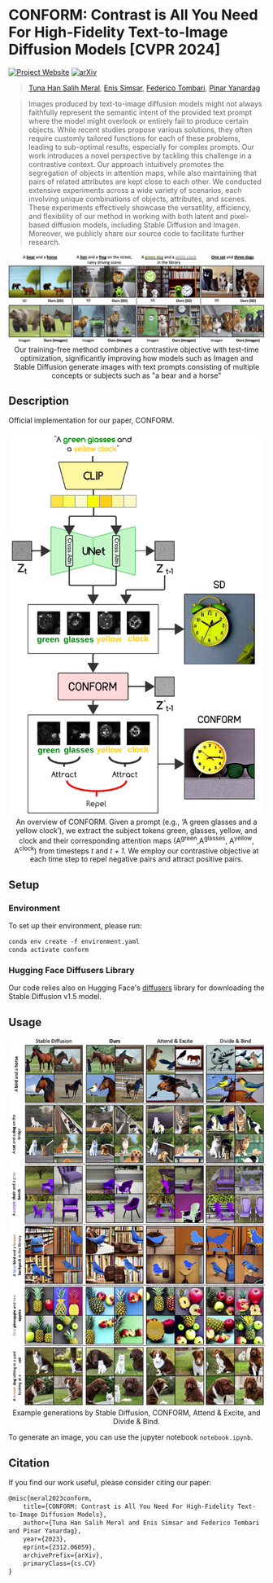 # **CONFORM: Contrast is All You Need For High-Fidelity Text-to-Image Diffusion Models [CVPR 2024]**

[![Project Website](https://img.shields.io/badge/Project-Website-green)](https://conform-diffusion.github.io) [![arXiv](https://img.shields.io/badge/arXiv-2312.06059-b31b1b.svg)](https://arxiv.org/abs/2312.06059)



><p align="center">

>[Tuna Han Salih Meral](https://tunahansalih.github.io/), [Enis Simsar](https://enis.dev/), [Federico Tombari](https://federicotombari.github.io/), [Pinar Yanardag](https://pinguar.org/)

></p>
>
> Images produced by text-to-image diffusion models might not always faithfully represent the semantic intent of the provided text prompt where the model might overlook or entirely fail to produce certain objects. While recent studies propose various solutions, they often require customly tailored functions for each of these problems, leading to sub-optimal results, especially for complex prompts. Our work introduces a novel perspective by tackling this challenge in a contrastive context. Our approach intuitively promotes the segregation of objects in attention maps, while also maintaining that pairs of related attributes are kept close to each other. We conducted extensive experiments across a wide variety of scenarios, each involving unique combinations of objects, attributes, and scenes. These experiments effectively showcase the versatility, efficiency, and flexibility of our method in working with both latent and pixel-based diffusion models, including Stable Diffusion and Imagen. Moreover, we publicly share our source code to facilitate further research. 



<p align="center">
    <img src="./README.assets/teaser.png" width="800px"/>  
    <br>
    Our training-free method combines a contrastive objective with test-time optimization, significantly improving how models such as Imagen and Stable Diffusion generate images with text prompts consisting of multiple concepts or subjects such as "a bear and a horse" 
</p>

## Description
Official implementation for our paper, CONFORM.

<p align="center">
    <img src="./README.assets/conform-framework.png" width="800px"/>  
<br>
An overview of CONFORM. Given a prompt (e.g., ‘A green glasses and a yellow clock’), we extract the subject tokens green, glasses, yellow, and clock and their corresponding attention maps (A<sup>green</sup>,A<sup>glasses</sup>, A<sup>yellow</sup>, A<sup>clock</sup>) from timesteps <i>t</i> and <i>t + 1</i>. We employ our contrastive objective at each time step to repel negative pairs and attract positive pairs.
</p>

## Setup

### Environment
To set up their environment, please run:
```
conda env create -f environment.yaml
conda activate conform
```

### Hugging Face Diffusers Library
Our code relies also on Hugging Face's [diffusers](https://github.com/huggingface/diffusers) library for downloading the Stable Diffusion v1.5 model. 


## Usage

<p align="center">
    <img src="./README.assets/main_comparison_one_page.png" width="800px"/>  
<br>
Example generations by Stable Diffusion, CONFORM, Attend & Excite, and Divide & Bind. 
</p>

To generate an image, you can use the jupyter notebook `notebook.ipynb`.

## Citation

If you find our work useful, please consider citing our paper:

```
@misc{meral2023conform,
    title={CONFORM: Contrast is All You Need For High-Fidelity Text-to-Image Diffusion Models},
    author={Tuna Han Salih Meral and Enis Simsar and Federico Tombari and Pinar Yanardag},
    year={2023},
    eprint={2312.06059},
    archivePrefix={arXiv},
    primaryClass={cs.CV}
}
```